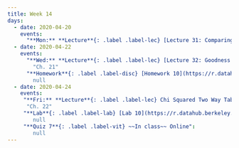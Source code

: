 ```yaml
---
title: Week 14
days:
  - date: 2020-04-20
    events:
      "**Mon:** **Lecture**{: .label .label-lec} [Lecture 31: Comparing two proportions](https://ph142-ucb.github.io/sp20/src/lec/l31_2prop.pdf)[(recording)](https://bcourses.berkeley.edu/courses/1490339/pages/l31-comparing-two-proportions)":  "Ch. 20"
  - date: 2020-04-22
    events:
      "**Wed:** **Lecture**{: .label .label-lec} [Lecture 32: Goodness of fit](https://ph142-ucb.github.io/sp20/src/lec/l32_goodnessoffit.pdf)[(recording)](https://bcourses.berkeley.edu/courses/1490339/pages/l32-goodness-of-fit-tests)":
        "Ch. 21"
      "**Homework**{: .label .label-disc} [Homework 10](https://r.datahub.berkeley.edu/hub/user-redirect/git-pull?repo=https%3A%2F%2Fgithub.com%2Fnnpok%2Fph142-sp20&urlpath=rstudio%2F) (Due Apr 28th)":
        null
  - date: 2020-04-24
    events:
     "**Fri:** **Lecture**{: .label .label-lec} Chi Squared Two Way Tables":
      "Ch. 22"
     "**Lab**{: .label .label-lab} [Lab 10](https://r.datahub.berkeley.edu/hub/user-redirect/git-pull?repo=https%3A%2F%2Fgithub.com%2Fnnpok%2Fph142-sp20&urlpath=rstudio%2F) (Due Apr 24th)":
        null
     "**Quiz 7**{: .label .label-vit} ~~In class~~ Online":
        null
---
```

